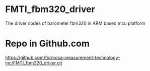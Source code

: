 # FMTI_fbm320_driver
The driver codes of barometer fbm320 in ARM based mcu platform

# Repo in Github.com
https://github.com/formosa-measurement-technology-inc/FMTI_fbm320_driver.git
